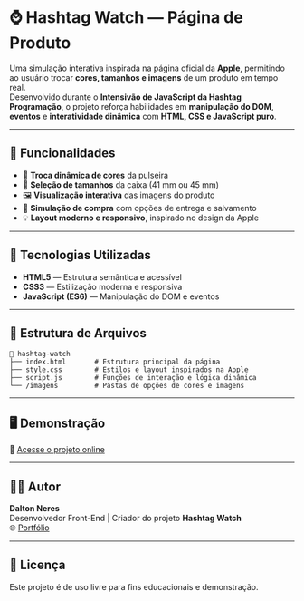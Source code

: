 # ⌚ Hashtag Watch — Página de Produto

Uma simulação interativa inspirada na página oficial da **Apple**, permitindo ao usuário trocar **cores, tamanhos e imagens** de um produto em tempo real.  
Desenvolvido durante o **Intensivão de JavaScript da Hashtag Programação**, o projeto reforça habilidades em **manipulação do DOM**, **eventos** e **interatividade dinâmica** com **HTML, CSS e JavaScript puro**.

---

## 🚀 Funcionalidades

- 🎨 **Troca dinâmica de cores** da pulseira  
- 📏 **Seleção de tamanhos** da caixa (41 mm ou 45 mm)  
- 🖼️ **Visualização interativa** das imagens do produto  
- 🛒 **Simulação de compra** com opções de entrega e salvamento  
- 💡 **Layout moderno e responsivo**, inspirado no design da Apple  

---

## 🧩 Tecnologias Utilizadas

- **HTML5** — Estrutura semântica e acessível  
- **CSS3** — Estilização moderna e responsiva  
- **JavaScript (ES6)** — Manipulação do DOM e eventos  

---

## 📂 Estrutura de Arquivos

```
📁 hashtag-watch
├── index.html       # Estrutura principal da página
├── style.css        # Estilos e layout inspirados na Apple
├── script.js        # Funções de interação e lógica dinâmica
└── /imagens         # Pastas de opções de cores e imagens
```

---

## 🖥️ Demonstração

🔗 [Acesse o projeto online]([https://daltonneres.github.io/Hashtag-Watch/](https://daltonneres.github.io/Hashtag-Watch-P-gina-de-Produto/))

---

## 👨‍💻 Autor

**Dalton Neres**  
Desenvolvedor Front-End | Criador do projeto **Hashtag Watch**  
🌐 [Portfólio]([https://daltonneres.github.io](https://daltonneres.github.io/potfolio_neres/))

---

## 📜 Licença

Este projeto é de uso livre para fins educacionais e demonstração.
